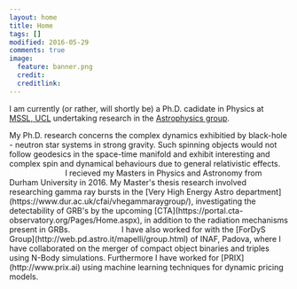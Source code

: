 ```yaml
---
layout: home
title: Home
tags: []
modified: 2016-05-29
comments: true
image:
  feature: banner.png
  credit:
  creditlink:
---
```


I am currently (or rather, will shortly be) a Ph.D. cadidate in Physics at [MSSL, UCL](http://www.ucl.ac.uk/mssl) undertaking research in the [Astrophysics group](http://www.ucl.ac.uk/mssl/astro). 
<p </p> My Ph.D. research concerns the complex dynamics exhibitied by black-hole - neutron star systems in strong gravity. Such spinning objects would not follow geodesics in the space-time manifold and exhibit interesting and complex spin and dynamical behaviours due to general relativistic effects.
<font color="white">double sneaky</font>
I recieved my Masters in Physics and Astronomy from Durham University in 2016. My Master's thesis research involved researching gamma ray bursts in the [Very High Energy Astro department](https://www.dur.ac.uk/cfai/vhegammaraygroup/), investigating the detectability of GRB's by the upcoming [CTA](https://portal.cta-observatory.org/Pages/Home.aspx), in addition to the radiation mechanisms present in GRBs.
<font color="white">triple sneaky</font>
I have also worked for with the [ForDyS Group](http://web.pd.astro.it/mapelli/group.html) of INAF, Padova, where I have collaborated on the merger of compact object binaries and triples using N-Body simulations. Furthermore I have worked for [PRIX](http://www.prix.ai) using machine learning techniques for dynamic pricing models.





